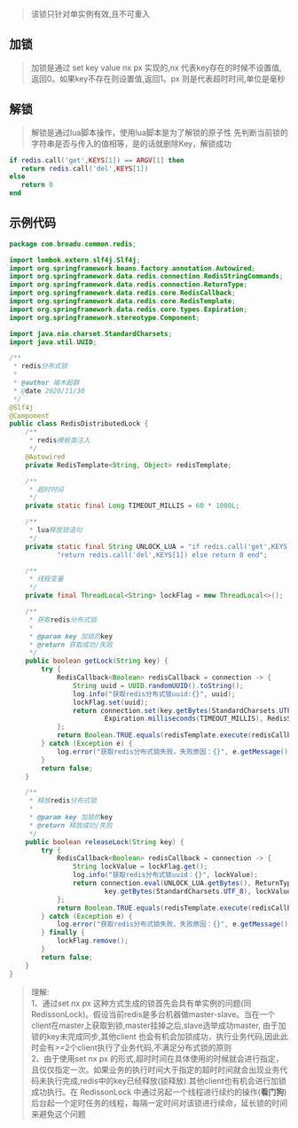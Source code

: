 
> 该锁只针对单实例有效,且不可重入

## 加锁
> 加锁是通过 set key value nx px 实现的,nx 代表key存在的时候不设置值,返回0。如果key不存在则设置值,返回1。px 则是代表超时时间,单位是毫秒

## 解锁
> 解锁是通过lua脚本操作，使用lua脚本是为了解锁的原子性 先判断当前锁的字符串是否与传入的值相等，是的话就删除Key，解锁成功

```lua
if redis.call('get',KEYS[1]) == ARGV[1] then 
   return redis.call('del',KEYS[1]) 
else
   return 0 
end
```

## 示例代码
```java
package com.broadu.common.redis;

import lombok.extern.slf4j.Slf4j;
import org.springframework.beans.factory.annotation.Autowired;
import org.springframework.data.redis.connection.RedisStringCommands;
import org.springframework.data.redis.connection.ReturnType;
import org.springframework.data.redis.core.RedisCallback;
import org.springframework.data.redis.core.RedisTemplate;
import org.springframework.data.redis.core.types.Expiration;
import org.springframework.stereotype.Component;

import java.nio.charset.StandardCharsets;
import java.util.UUID;

/**
 * redis分布式锁
 *
 * @author 端木超群
 * @date 2020/11/30
 */
@Slf4j
@Component
public class RedisDistributedLock {
    /**
     * redis模板类注入
     */
    @Autowired
    private RedisTemplate<String, Object> redisTemplate;

    /**
     * 超时时间
     */
    private static final Long TIMEOUT_MILLIS = 60 * 1000L;

    /**
     * lua释放锁语句
     */
    private static final String UNLOCK_LUA = "if redis.call('get',KEYS[1]) == ARGV[1] then " +
            "return redis.call('del',KEYS[1]) else return 0 end";

    /**
     * 线程变量
     */
    private final ThreadLocal<String> lockFlag = new ThreadLocal<>();

    /**
     * 获取redis分布式锁
     *
     * @param key 加锁的key
     * @return 获取成功/失败
     */
    public boolean getLock(String key) {
        try {
            RedisCallback<Boolean> redisCallback = connection -> {
                String uuid = UUID.randomUUID().toString();
                log.info("获取redis分布式锁uuid:{}", uuid);
                lockFlag.set(uuid);
                return connection.set(key.getBytes(StandardCharsets.UTF_8), uuid.getBytes(StandardCharsets.UTF_8),
                        Expiration.milliseconds(TIMEOUT_MILLIS), RedisStringCommands.SetOption.SET_IF_ABSENT);
            };
            return Boolean.TRUE.equals(redisTemplate.execute(redisCallback));
        } catch (Exception e) {
            log.error("获取redis分布式锁失败，失败原因：{}", e.getMessage());
        }
        return false;
    }

    /**
     * 释放redis分布式锁
     *
     * @param key 加锁的key
     * @return 释放成功/失败
     */
    public boolean releaseLock(String key) {
        try {
            RedisCallback<Boolean> redisCallback = connection -> {
                String lockValue = lockFlag.get();
                log.info("获取redis分布式锁uuid：{}", lockValue);
                return connection.eval(UNLOCK_LUA.getBytes(), ReturnType.BOOLEAN, 1,
                        key.getBytes(StandardCharsets.UTF_8), lockValue.getBytes(StandardCharsets.UTF_8));
            };
            return Boolean.TRUE.equals(redisTemplate.execute(redisCallback));
        } catch (Exception e) {
            log.error("获取redis分布式锁失败，失败原因：{}", e.getMessage());
        } finally {
            lockFlag.remove();
        }
        return false;
    }
}
```

> 理解:  
    1、通过set nx px 这种方式生成的锁首先会具有单实例的问题(同RedissonLock)。假设当前redis是多台机器做master-slave。当在一个client在master上获取到锁,master挂掉之后,slave选举成功master, 由于加锁的key未完成同步,其他client 也会有机会加锁成功，执行业务代码,因此此时会有>=2个client执行了业务代码,不满足分布式锁的原则   
    2、由于使用set nx px 的形式,超时时间在具体使用的时候就会进行指定，且仅仅指定一次。如果业务的执行时间大于指定的超时时间就会出现业务代码未执行完成,redis中的key已经释放(锁释放).其他client也有机会进行加锁成功执行。在 RedissonLock 中通过另起一个线程进行续约的操作(**看门狗**) 后台起一个定时任务的线程，每隔一定时间对该锁进行续命，延长锁的时间来避免这个问题
    